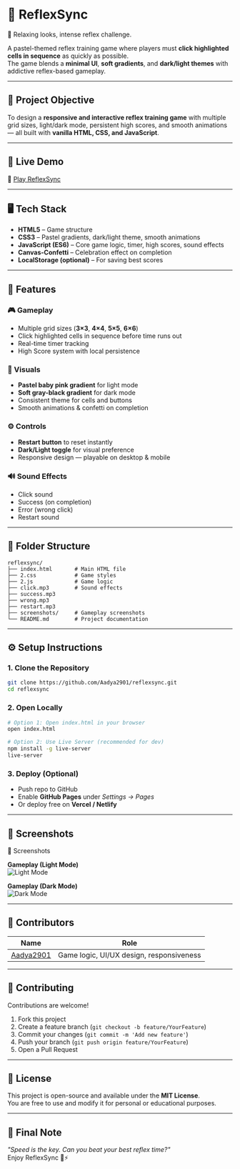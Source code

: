 # 🎯 ReflexSync  
🌸 Relaxing looks, intense reflex challenge.  

A pastel-themed reflex training game where players must **click highlighted cells in sequence** as quickly as possible.  
The game blends a **minimal UI**, **soft gradients**, and **dark/light themes** with addictive reflex-based gameplay.  

---

## 🎯 Project Objective
To design a **responsive and interactive reflex training game** with multiple grid sizes, light/dark mode, persistent high scores, and smooth animations — all built with **vanilla HTML, CSS, and JavaScript**.

---

## 🚀 Live Demo
🔗 [Play ReflexSync](https://your-deployment-link-here.com)  

---

## 🖥️ Tech Stack
- **HTML5** – Game structure  
- **CSS3** – Pastel gradients, dark/light theme, smooth animations  
- **JavaScript (ES6)** – Core game logic, timer, high scores, sound effects  
- **Canvas-Confetti** – Celebration effect on completion  
- **LocalStorage (optional)** – For saving best scores  

---

## 🌟 Features

### 🎮 Gameplay
- Multiple grid sizes (**3×3**, **4×4**, **5×5**, **6×6**)  
- Click highlighted cells in sequence before time runs out  
- Real-time timer tracking  
- High Score system with local persistence  

### 🎨 Visuals
- **Pastel baby pink gradient** for light mode  
- **Soft gray-black gradient** for dark mode  
- Consistent theme for cells and buttons  
- Smooth animations & confetti on completion  

### ⚙️ Controls
- **Restart button** to reset instantly  
- **Dark/Light toggle** for visual preference  
- Responsive design — playable on desktop & mobile  

### 🔊 Sound Effects
- Click sound  
- Success (on completion)  
- Error (wrong click)  
- Restart sound  

---

## 📁 Folder Structure
```
reflexsync/
├── index.html       # Main HTML file
├── 2.css            # Game styles
├── 2.js             # Game logic
├── click.mp3        # Sound effects
├── success.mp3
├── wrong.mp3
├── restart.mp3
├── screenshots/     # Gameplay screenshots
└── README.md        # Project documentation
```

---

## ⚙️ Setup Instructions

### 1. Clone the Repository
```bash
git clone https://github.com/Aadya2901/reflexsync.git
cd reflexsync
```

### 2. Open Locally
```bash
# Option 1: Open index.html in your browser
open index.html

# Option 2: Use Live Server (recommended for dev)
npm install -g live-server
live-server
```

### 3. Deploy (Optional)
- Push repo to GitHub  
- Enable **GitHub Pages** under *Settings → Pages*  
- Or deploy free on **Vercel / Netlify**  

---

## 📸 Screenshots

📸 Screenshots

**Gameplay (Light Mode)**  
![Light Mode](screenshots/light_mode.png)

**Gameplay (Dark Mode)**  
![Dark Mode](screenshots/dark_mode.png)

---

## 👥 Contributors

| Name                                                | Role                                    |
|-----------------------------------------------------|-----------------------------------------|
| [Aadya2901](https://github.com/Aadya2901)           | Game logic, UI/UX design, responsiveness |

---

## 🤝 Contributing
Contributions are welcome!  

1. Fork this project  
2. Create a feature branch (`git checkout -b feature/YourFeature`)  
3. Commit your changes (`git commit -m 'Add new feature'`)  
4. Push your branch (`git push origin feature/YourFeature`)  
5. Open a Pull Request  

---

## 📝 License
This project is open-source and available under the **MIT License**.  
You are free to use and modify it for personal or educational purposes.  

---

## 💬 Final Note
*"Speed is the key. Can you beat your best reflex time?"*  
Enjoy ReflexSync 🌸⚡  
